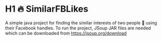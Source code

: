 # H1 🔥 SimilarFBLikes 

A simple java project for finding the similar interests of two people 👫  using their Facebook handles.
To run the project, JSoup JAR files are needed which can be downloaded from https://jsoup.org/download
